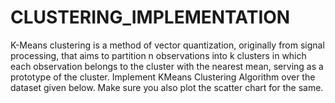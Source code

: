 # CLUSTERING_IMPLEMENTATION
K-Means clustering is a method of vector quantization, originally from signal processing, that aims to partition n observations into k clusters in which each observation belongs to the cluster with the nearest mean, serving as a prototype of the cluster. Implement KMeans Clustering Algorithm over the dataset given below. Make sure you also plot the scatter chart for the same.
